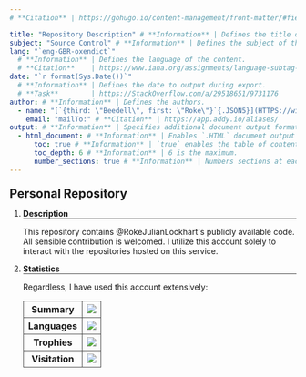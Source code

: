 ```yaml
---
# **Citation** | https://gohugo.io/content-management/front-matter/#fields

title: "Repository Description" # **Information** | Defines the title of the content, because `<h1>`/`#` in the content doesn't affect the metadata.
subject: "Source Control" # **Information** | Defines the subject of the content.
lang: "`eng-GBR-oxendict`"
  # **Information** | Defines the language of the content.
  # **Citation**    | https://www.iana.org/assignments/language-subtag-registry/language-subtag-registry
date: "`r format(Sys.Date())`"
  # **Information** | Defines the date to output during export.
  # **Task**        | https://StackOverflow.com/a/29518651/9731176
author: # **Information** | Defines the authors.
  - name: "[`{third: \"Beedell\", first: \"Roke\"}`{.JSON5}](HTTPS://wim.nl.TAB.Digital/apps/contacts/All%20contacts/e1f2ec5c-074e-4875-ac62-53ff24770ffa~contacts)" # **Information** | Defines the name of the author.
    email: "mailTo:" # **Citation** | https://app.addy.io/aliases/
output: # **Information** | Specifies additional document output formats in Pandoc.
  - html_document: # **Information** | Enables `.HTML` document output in Pandoc.
      toc: true # **Information** | `true` enables the table of contents.
      toc_depth: 6 # **Information** | 6 is the maximum.
      number_sections: true # **Information** | Numbers sections at each table header.
---
```


<!DOCTYPE Markdown>
<meta charset="UTF-8">

<style>
	:is(h1) {
		font-size: 1.5em;
	}
	:is(h1, h2, h3, h4, h5, h6, th) { margin-top: 1em; }
	:is(h2, h3, h4, h5, h6, th) {
		border-bottom: 1px solid #484848; /* https://stackoverflow.com/a/16073356/9731176 */
		font-weight: bold;
		font-size: inherit;
	}
	:is(th, td) {
		border: 1px solid #484848!important;
		border-collapse: collapse;
	}
	details > summary:first-of-type { list-style-type: none; }
</style>

# **Personal Repository**

1.	## **Description**
	
	This repository contains @RokeJulianLockhart's publicly available code. All sensible contribution is welcomed. I utilize this account solely to interact with the repositories hosted on this service.

1.	## **Statistics**

	Regardless, I have used this account extensively:

	<table><tr>
		<th>Summary</th>
		<td><img src=https://github-readme-stats.vercel.app/api?username=rokejulianlockhart&theme=transparent&hide_border=true&include_all_commits=true&count_private=true</img></td>
	</tr><tr>
		<th>Languages</th>
		<td><img src=https://github-readme-stats.vercel.app/api/top-langs/?username=RokeJulianLockhart&theme=transparent&hide_border=true&include_all_commits=false&count_private=false&layout=compact</img></td>
	</tr><tr>
		<th>Trophies</th>
		<td><img src=https://github-profile-trophy.vercel.app/?username=RokeJulianLockhart&theme=default&no-frame=false&no-bg=false&margin-w=4</img></td> <!-- https://github.com/anuraghazra/github-readme-stats/issues/3613#issue-2100699842 -->
	</tr><tr>
		<th>Visitation</th>
		<td><img src=https://visitcount.itsvg.in/api?id=RokeJulianLockhart&icon=0&color=0</img></td> <!-- https://github.com/anuraghazra/github-readme-stats/issues/3614#issue-2100703035 -->
	</tr></table>
